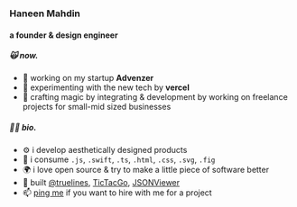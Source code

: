 <div align="left">
 <h3>Haneen Mahdin</h3>
 <h4>a founder & design engineer</h4>
 
 <div>
  <h5>🙀 now.</h5>
  <ul>
   <li>🥶 working on my startup <b>Advenzer</b></li>
   <li>🧫 experimenting with the new tech by <b>vercel</b></li>
   <li>📖 crafting magic by integrating & development by working on freelance projects for small-mid sized businesses</li>
  </ul>
 </div>
 
 <div>
  <h5>🤟🏼 bio.</h5>
  <ul>
   <li>⚙️ i develop aesthetically designed products</li>
   <li>🥤 i consume <code>.js</code>, <code>.swift</code>, <code>.ts</code>, <code>.html</code>, <code>.css</code>, <code>.svg</code>, <code>.fig</code> </li>
   <li>🌍 i love open source & try to make a little piece of software better</li>
   <li>👾 built <a href="https://github.com/truelines">@truelines</a>, <a href="https://github.com/haneenmahd/tic-tac-go">TicTacGo</a>, <a href="https://github.com/haneenmahd/JSONViewer">JSONViewer</a></li>
   <li>📫 <a href="mailto:haneenmahdin@gmail.com">ping me</a> if you want to hire with me for a project</li>
  </ul>
 </div>
</div>
